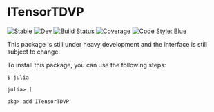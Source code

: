 # ITensorTDVP

[![Stable](https://img.shields.io/badge/docs-stable-blue.svg)](https://mtfishman.github.io/ITensorTDVP.jl/stable)
[![Dev](https://img.shields.io/badge/docs-dev-blue.svg)](https://mtfishman.github.io/ITensorTDVP.jl/dev)
[![Build Status](https://github.com/mtfishman/ITensorTDVP.jl/actions/workflows/CI.yml/badge.svg?branch=main)](https://github.com/mtfishman/ITensorTDVP.jl/actions/workflows/CI.yml?query=branch%3Amain)
[![Coverage](https://codecov.io/gh/mtfishman/ITensorTDVP.jl/branch/main/graph/badge.svg)](https://codecov.io/gh/mtfishman/ITensorTDVP.jl)
[![Code Style: Blue](https://img.shields.io/badge/code%20style-blue-4495d1.svg)](https://github.com/invenia/BlueStyle)

This package is still under heavy development and the interface is still subject to change.

To install this package, you can use the following steps:
```
$ julia

julia> ]

pkg> add ITensorTDVP
```

